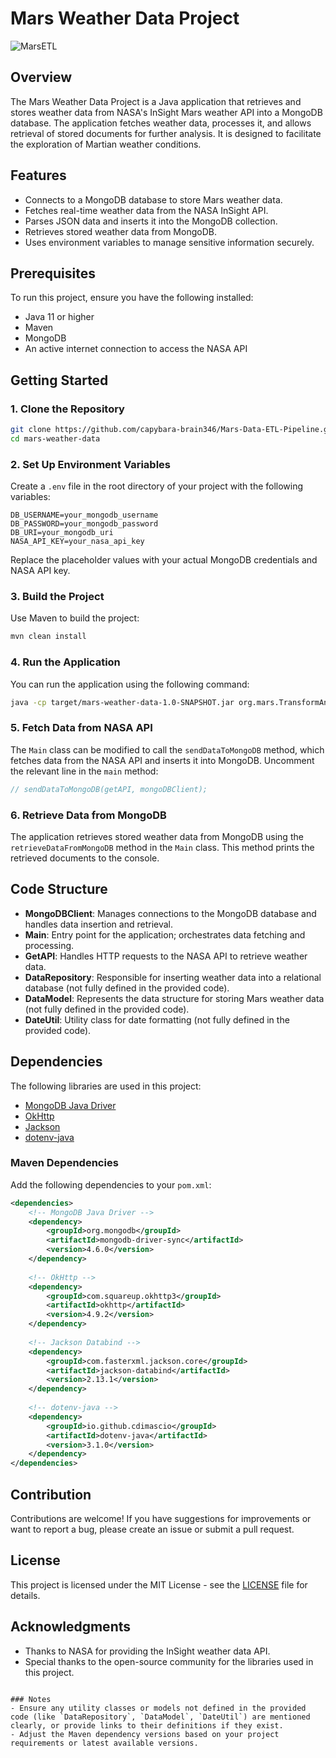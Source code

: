 # Mars Weather Data Project
![MarsETL](https://github.com/user-attachments/assets/45151816-4433-45c1-b911-b79f99344406)

## Overview

The Mars Weather Data Project is a Java application that retrieves and stores weather data from NASA's InSight Mars weather API into a MongoDB database. The application fetches weather data, processes it, and allows retrieval of stored documents for further analysis. It is designed to facilitate the exploration of Martian weather conditions.

## Features

- Connects to a MongoDB database to store Mars weather data.
- Fetches real-time weather data from the NASA InSight API.
- Parses JSON data and inserts it into the MongoDB collection.
- Retrieves stored weather data from MongoDB.
- Uses environment variables to manage sensitive information securely.

## Prerequisites

To run this project, ensure you have the following installed:

- Java 11 or higher
- Maven
- MongoDB
- An active internet connection to access the NASA API

## Getting Started

### 1. Clone the Repository

```bash
git clone https://github.com/capybara-brain346/Mars-Data-ETL-Pipeline.git
cd mars-weather-data
```

### 2. Set Up Environment Variables

Create a `.env` file in the root directory of your project with the following variables:

```
DB_USERNAME=your_mongodb_username
DB_PASSWORD=your_mongodb_password
DB_URI=your_mongodb_uri
NASA_API_KEY=your_nasa_api_key
```

Replace the placeholder values with your actual MongoDB credentials and NASA API key.

### 3. Build the Project

Use Maven to build the project:

```bash
mvn clean install
```

### 4. Run the Application

You can run the application using the following command:

```bash
java -cp target/mars-weather-data-1.0-SNAPSHOT.jar org.mars.TransformAndLoad
```

### 5. Fetch Data from NASA API

The `Main` class can be modified to call the `sendDataToMongoDB` method, which fetches data from the NASA API and inserts it into MongoDB. Uncomment the relevant line in the `main` method:

```java
// sendDataToMongoDB(getAPI, mongoDBClient);
```

### 6. Retrieve Data from MongoDB

The application retrieves stored weather data from MongoDB using the `retrieveDataFromMongoDB` method in the `Main` class. This method prints the retrieved documents to the console.

## Code Structure

- **MongoDBClient**: Manages connections to the MongoDB database and handles data insertion and retrieval.
- **Main**: Entry point for the application; orchestrates data fetching and processing.
- **GetAPI**: Handles HTTP requests to the NASA API to retrieve weather data.
- **DataRepository**: Responsible for inserting weather data into a relational database (not fully defined in the provided code).
- **DataModel**: Represents the data structure for storing Mars weather data (not fully defined in the provided code).
- **DateUtil**: Utility class for date formatting (not fully defined in the provided code).
  
## Dependencies

The following libraries are used in this project:

- [MongoDB Java Driver](https://mongodb.github.io/mongo-java-driver/)
- [OkHttp](https://square.github.io/okhttp/)
- [Jackson](https://github.com/FasterXML/jackson)
- [dotenv-java](https://github.com/cdimascio/dotenv-java)

### Maven Dependencies

Add the following dependencies to your `pom.xml`:

```xml
<dependencies>
    <!-- MongoDB Java Driver -->
    <dependency>
        <groupId>org.mongodb</groupId>
        <artifactId>mongodb-driver-sync</artifactId>
        <version>4.6.0</version>
    </dependency>
    
    <!-- OkHttp -->
    <dependency>
        <groupId>com.squareup.okhttp3</groupId>
        <artifactId>okhttp</artifactId>
        <version>4.9.2</version>
    </dependency>
    
    <!-- Jackson Databind -->
    <dependency>
        <groupId>com.fasterxml.jackson.core</groupId>
        <artifactId>jackson-databind</artifactId>
        <version>2.13.1</version>
    </dependency>
    
    <!-- dotenv-java -->
    <dependency>
        <groupId>io.github.cdimascio</groupId>
        <artifactId>dotenv-java</artifactId>
        <version>3.1.0</version>
    </dependency>
</dependencies>
```

## Contribution

Contributions are welcome! If you have suggestions for improvements or want to report a bug, please create an issue or submit a pull request.

## License

This project is licensed under the MIT License - see the [LICENSE](LICENSE) file for details.

## Acknowledgments

- Thanks to NASA for providing the InSight weather data API.
- Special thanks to the open-source community for the libraries used in this project.

```

### Notes
- Ensure any utility classes or models not defined in the provided code (like `DataRepository`, `DataModel`, `DateUtil`) are mentioned clearly, or provide links to their definitions if they exist.
- Adjust the Maven dependency versions based on your project requirements or latest available versions.
